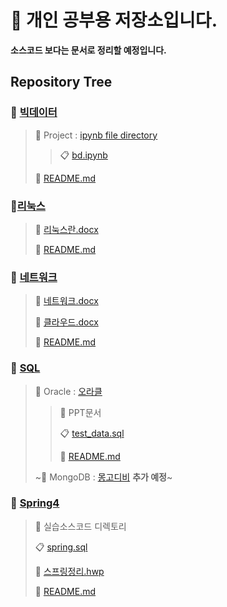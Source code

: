 # **📝 개인 공부용 저장소입니다.**

**소스코드 보다는 문서로 정리할 예정입니다.**

## **Repository Tree**

### :file_folder: [빅데이터](BigData)
> :open_file_folder: Project : [ipynb file directory](BigData/Project)
> > :clipboard: [bd.ipynb](BigData/Project/bd.ipynb)
> >
> :memo: [README.md](Bigdata/README.md)
>


### :file_folder:[리눅스](Linux)
> :book: [리눅스란.docx](Linux/리눅스란.docx)
>  
> :memo: [README.md](Linux/README.md)
>


### :file_folder: [네트워크](Network)
> :book: [네트워크.docx](Network/네트워크.docx)
>  
> :book: [클라우드.docx](Network/클라우드.docx)
> 
> :memo: [README.md](Network/README.md)
>


### :file_folder: [SQL](SQL)
> :open_file_folder: Oracle : [오라클](SQL/Oracle)
> > :book: PPT문서
> > 
> > :clipboard: [test_data.sql](SQL/Oracle/test_data.sql) 
> >
> > :memo: [README.md](SQL/Oracle/README.md) 
> >
> ~:open_file_folder: MongoDB : [몽고디비](SQL/MongoDB) **추가 예정**~


### :file_folder: [Spring4](Spring4)
> :open_file_folder: 실습소스코드 디렉토리
> 
> :clipboard: [spring.sql](Spring4/spring.sql)
> 
> :book: [스프링정리.hwp](Spring4/스프링정리.hwp)
>  
> :memo: [README.md](Spring4/README.md) 
>

